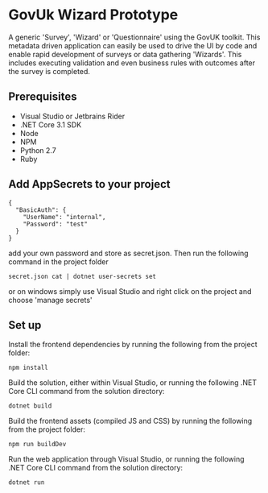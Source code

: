 # GovUk Wizard Prototype

A generic 'Survey', 'Wizard' or 'Questionnaire' using the GovUK toolkit. This metadata driven application can easily be used to drive the UI by code and enable rapid development of surveys or data gathering 'Wizards'.
This includes executing validation and even business rules with outcomes after the survey is completed. 
 
## Prerequisites
- Visual Studio or Jetbrains Rider
- .NET Core 3.1 SDK
- Node
- NPM
- Python 2.7
- Ruby

## Add AppSecrets to your project

```
{
  "BasicAuth": {
    "UserName": "internal",
    "Password": "test"
  }
}
```

add your own password and store as secret.json. Then run the following command in the project folder

```
secret.json cat | dotnet user-secrets set
```

or on windows simply use Visual Studio and right click on the project and choose 'manage secrets'

## Set up
Install the frontend dependencies by running the following from the project folder:
```
npm install
```
Build the solution, either within Visual Studio, or running the following .NET Core CLI command from the solution directory:
```
dotnet build
```
Build the frontend assets (compiled JS and CSS) by running the following from the project folder:
```
npm run buildDev
```
Run the web application through Visual Studio, or running the following .NET Core CLI command from the solution directory:
```
dotnet run
```
